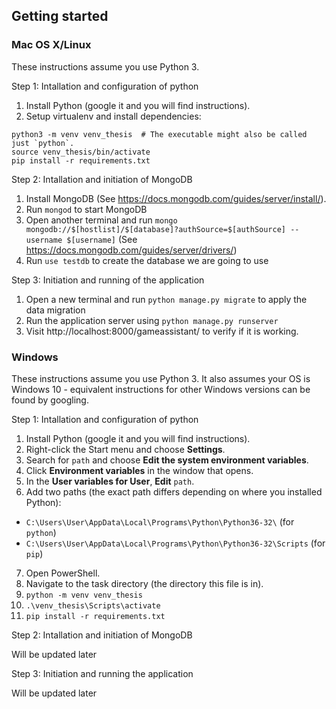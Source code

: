 ## Getting started

### Mac OS X/Linux

These instructions assume you use Python 3.

Step 1: Intallation and configuration of python
1. Install Python (google it and you will find instructions).
2. Setup virtualenv and install dependencies:
  ```
  python3 -m venv venv_thesis  # The executable might also be called just `python`.
  source venv_thesis/bin/activate
  pip install -r requirements.txt
  ```
Step 2: Intallation and initiation of MongoDB
1. Install MongoDB (See https://docs.mongodb.com/guides/server/install/).
2. Run `mongod` to start MongoDB
3. Open another terminal and run `mongo mongodb://$[hostlist]/$[database]?authSource=$[authSource] --username $[username]`
(See https://docs.mongodb.com/guides/server/drivers/)
4. Run `use testdb` to create the database we are going to use

Step 3: Initiation and running of the application
1. Open a new terminal and run `python manage.py migrate` to apply the data migration
2. Run the application server using `python manage.py runserver`
3. Visit http://localhost:8000/gameassistant/ to verify if it is working.

### Windows

These instructions assume you use Python 3. It also assumes your OS is Windows 10 - equivalent instructions for other Windows versions can be found by googling.

Step 1: Intallation and configuration of python
1. Install Python (google it and you will find instructions).
2. Right-click the Start menu and choose **Settings**.
3. Search for `path` and choose **Edit the system environment variables**.
4. Click **Environment variables** in the window that opens.
5. In the **User variables for User**, **Edit** `path`.
6. Add two paths (the exact path differs depending on where you installed Python):
  * `C:\Users\User\AppData\Local\Programs\Python\Python36-32\` (for `python`)
  * `C:\Users\User\AppData\Local\Programs\Python\Python36-32\Scripts` (for `pip`)
7. Open PowerShell.
8. Navigate to the task directory (the directory this file is in).
9. `python -m venv venv_thesis`
10. `.\venv_thesis\Scripts\activate`
11. `pip install -r requirements.txt`

Step 2: Intallation and initiation of MongoDB

Will be updated later

Step 3: Initiation and running the application

Will be updated later
